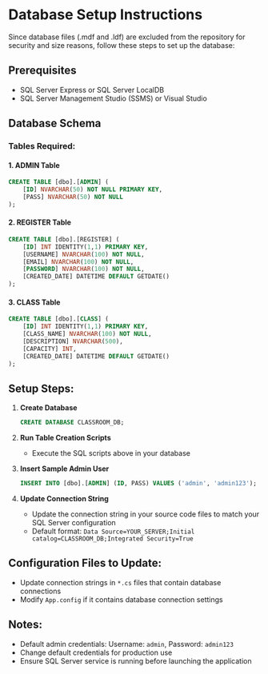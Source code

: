 # Database Setup Instructions

Since database files (.mdf and .ldf) are excluded from the repository for security and size reasons, follow these steps to set up the database:

## Prerequisites
- SQL Server Express or SQL Server LocalDB
- SQL Server Management Studio (SSMS) or Visual Studio

## Database Schema

### Tables Required:

#### 1. ADMIN Table
```sql
CREATE TABLE [dbo].[ADMIN] (
    [ID] NVARCHAR(50) NOT NULL PRIMARY KEY,
    [PASS] NVARCHAR(50) NOT NULL
);
```

#### 2. REGISTER Table
```sql
CREATE TABLE [dbo].[REGISTER] (
    [ID] INT IDENTITY(1,1) PRIMARY KEY,
    [USERNAME] NVARCHAR(100) NOT NULL,
    [EMAIL] NVARCHAR(100) NOT NULL,
    [PASSWORD] NVARCHAR(100) NOT NULL,
    [CREATED_DATE] DATETIME DEFAULT GETDATE()
);
```

#### 3. CLASS Table
```sql
CREATE TABLE [dbo].[CLASS] (
    [ID] INT IDENTITY(1,1) PRIMARY KEY,
    [CLASS_NAME] NVARCHAR(100) NOT NULL,
    [DESCRIPTION] NVARCHAR(500),
    [CAPACITY] INT,
    [CREATED_DATE] DATETIME DEFAULT GETDATE()
);
```

## Setup Steps:

1. **Create Database**
   ```sql
   CREATE DATABASE CLASSROOM_DB;
   ```

2. **Run Table Creation Scripts**
   - Execute the SQL scripts above in your database

3. **Insert Sample Admin User**
   ```sql
   INSERT INTO [dbo].[ADMIN] (ID, PASS) VALUES ('admin', 'admin123');
   ```

4. **Update Connection String**
   - Update the connection string in your source code files to match your SQL Server configuration
   - Default format: `Data Source=YOUR_SERVER;Initial catalog=CLASSROOM_DB;Integrated Security=True`

## Configuration Files to Update:
- Update connection strings in `*.cs` files that contain database connections
- Modify `App.config` if it contains database connection settings

## Notes:
- Default admin credentials: Username: `admin`, Password: `admin123`
- Change default credentials for production use
- Ensure SQL Server service is running before launching the application
